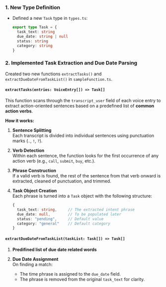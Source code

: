 ### 1. **New Type Definition**

- Defined a new `Task` type in `types.ts`:
  ```ts
  export type Task = {
    task_text: string
    due_date: string | null
    status: string
    category: string
  }

### 2. **Implemented Task Extraction and Due Date Parsing**

Created two new functions `extractTasks()` and `extractDueDateFromTaskList()` in `sampleFunction.ts`. 

#### `extractTasks(entries: VoiceEntry[]) => Task[]`

This function scans through the `transcript_user` field of each voice entry to extract action-oriented sentences based on a predefined list of **common action verbs**.

**How it works:**

1. **Sentence Splitting**  
   Each transcript is divided into individual sentences using punctuation marks (`.`, `!`, `?`).

2. **Verb Detection**  
   Within each sentence, the function looks for the first occurrence of any action verb (e.g., `call`, `submit`, `buy`, etc.).

3. **Phrase Construction**  
   If a valid verb is found, the rest of the sentence from that verb onward is extracted, cleaned of punctuation, and trimmed.

4. **Task Object Creation**  
   Each phrase is turned into a `Task` object with the following structure:
   ```ts
   {
     task_text: string,     // The extracted intent phrase
     due_date: null,        // To be populated later
     status: "pending",     // Default value
     category: "general"    // Default category
   }

#### `extractDueDateFromTaskList(taskList: Task[]) => Task[]`
1. **Predifined list of due date related words**

2. **Due Date Assignment**  
   On finding a match:
   - The time phrase is assigned to the `due_date` field.
   - The phrase is removed from the original `task_text` for clarity.
